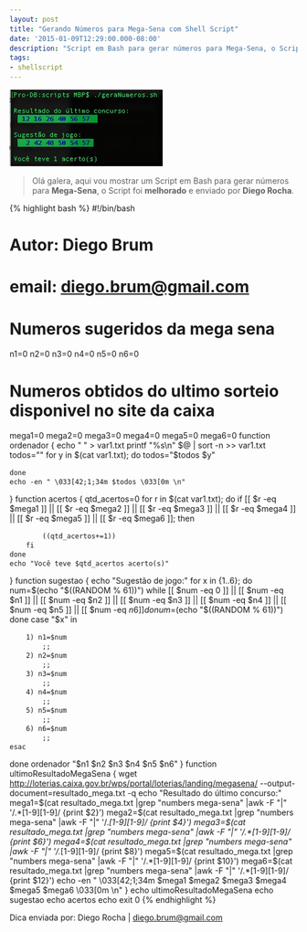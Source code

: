 ```yaml
---
layout: post
title: "Gerando Números para Mega-Sena com Shell Script"
date: '2015-01-09T12:29:00.000-08:00'
description: "Script em Bash para gerar números para Mega-Sena, o Script foi melhorado e enviado por Diego Rocha."
tags:
- shellscript
---
```

![Gerando Números para Mega-Sena com Shell Script](/assets/img/sh-rep-mega/blog-linux-mega-sena-bash-repub.jpg "Gerando Números para Mega-Sena com Shell Script")

> Olá galera, aqui vou mostrar um Script em Bash para gerar números para __Mega-Sena__, o Script foi __melhorado__ e enviado por __Diego Rocha__.

{% highlight bash %}
#!/bin/bash
# Autor: Diego Brum 
# email: diego.brum@gmail.com
# Numeros sugeridos da mega sena
n1=0
n2=0
n3=0
n4=0
n5=0
n6=0
# Numeros obtidos do ultimo sorteio disponivel no site da caixa
mega1=0
mega2=0
mega3=0
mega4=0
mega5=0
mega6=0
function ordenador {
	echo " " > var1.txt
	printf "%s\n" $@ | sort -n >> var1.txt
	todos=""
	for y in $(cat var1.txt); do
		todos="$todos $y"
		
	done
	echo -en " \033[42;1;34m $todos \033[0m \n"
}
function acertos {
	qtd_acertos=0
	for r in $(cat var1.txt); do
		if [[ $r -eq $mega1 ]] || [[ $r -eq $mega2 ]] || [[ $r -eq $mega3 ]] || [[ $r -eq $mega4 ]] || [[ $r -eq $mega5 ]] || [[ $r -eq $mega6 ]]; then
					
			((qtd_acertos+=1))
		fi
	done
	echo "Você teve $qtd_acertos acerto(s)"
}
function sugestao {
echo "Sugestão de jogo:"
for x in {1..6}; do
	num=$(echo "$((RANDOM % 61))")
	while [[ $num -eq 0 ]] || [[ $num -eq $n1 ]] || [[ $num -eq $n2 ]] || [[ $num -eq $n3 ]] || [[ $num -eq $n4 ]] || [[ $num -eq $n5 ]] || [[ $num -eq $n6 ]] 
	do
		num=$(echo "$((RANDOM % 61))")
	done
	case "$x" in
		
		1) n1=$num
			;;
		2) n2=$num
			;;
		3) n3=$num
			;;
		4) n4=$num
			;;	
		5) n5=$num
			;;
		6) n6=$num
			;;
	esac
done
ordenador "$n1 $n2 $n3 $n4 $n5 $n6"
}
function ultimoResultadoMegaSena {
	wget http://loterias.caixa.gov.br/wps/portal/loterias/landing/megasena/ --output-document=resultado_mega.txt -q
	echo "Resultado do último concurso:"
	mega1=$(cat resultado_mega.txt |grep "numbers mega-sena" |awk -F "|" '/.*[1-9][1-9]/ {print $2}')
	mega2=$(cat resultado_mega.txt |grep "numbers mega-sena" |awk -F "|" '/.*[1-9][1-9]/ {print $4}')
	mega3=$(cat resultado_mega.txt |grep "numbers mega-sena" |awk -F "|" '/.*[1-9][1-9]/ {print $6}')
	mega4=$(cat resultado_mega.txt |grep "numbers mega-sena" |awk -F "|" '/.*[1-9][1-9]/ {print $8}')
	mega5=$(cat resultado_mega.txt |grep "numbers mega-sena" |awk -F "|" '/.*[1-9][1-9]/ {print $10}')
	mega6=$(cat resultado_mega.txt |grep "numbers mega-sena" |awk -F "|" '/.*[1-9][1-9]/ {print $12}')
	echo -en " \033[42;1;34m $mega1 $mega2 $mega3 $mega4 $mega5 $mega6  \033[0m \n"
}
echo
ultimoResultadoMegaSena
echo
sugestao
echo
acertos
echo
exit 0
{% endhighlight %}

Dica enviada por: Diego Rocha | diego.brum@gmail.com

<script async src="https://pagead2.googlesyndication.com/pagead/js/adsbygoogle.js"></script>

<!-- Informat -->
<ins class="adsbygoogle"
 style="display:block"
 data-ad-client="ca-pub-2838251107855362"
 data-ad-slot="2327980059"
 data-ad-format="auto"
 data-full-width-responsive="true"></ins>

<script>
(adsbygoogle = window.adsbygoogle || []).push({});
</script>



